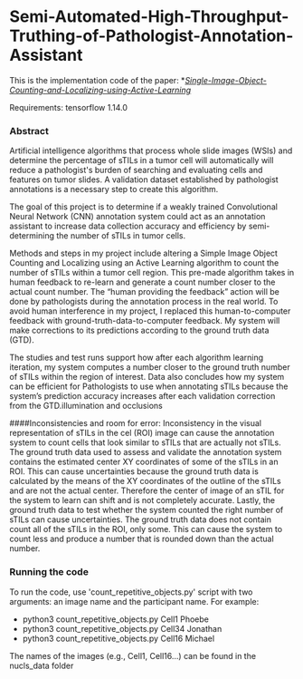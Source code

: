 # Semi-Automated-High-Throughput-Truthing-of-Pathologist-Annotation-Assistant

This is the implementation code of the paper: **[Single-Image-Object-Counting-and-Localizing-using-Active-Learning](https://www.cs.huji.ac.il/w~inbarhub/projects/count_WACV/paper.pdf)*

Requirements:
tensorflow 1.14.0

### Abstract
Artificial intelligence algorithms that process whole slide images (WSIs) and determine the percentage of sTILs in a tumor cell will automatically will reduce a pathologist's burden of searching and evaluating cells and features on tumor slides. A validation dataset established by pathologist annotations is a necessary step to create this algorithm.

The goal of this project is to determine if a weakly trained Convolutional Neural Network (CNN) annotation system could act as an annotation assistant to increase data collection accuracy and efficiency by semi-determining the number of sTILs in tumor cells. 

Methods and steps in my project include altering a Simple Image Object Counting and Localizing using an Active Learning algorithm to count the number of sTILs within a tumor cell region. This pre-made algorithm takes in human feedback to re-learn and generate a count number closer to the actual count number. The “human providing the feedback” action will be done by pathologists during the annotation process in the real world. To avoid human interference in my project, I replaced this human-to-computer feedback with ground-truth-data-to-computer feedback. My system will make corrections to its predictions according to the ground truth data (GTD).

The studies and test runs support how after each algorithm learning iteration, my system computes a number closer to the ground truth number of sTILs within the region of interest. Data also concludes how my system can be efficient for Pathologists to use when annotating sTILs because the system’s prediction accuracy increases after each validation correction from the GTD.illumination and occlusions

####Inconsistencies and room for error:
Inconsistency in the visual representation of sTILs in the cel (ROI) image can cause the annotation system to count cells that look similar to sTILs that are actually not sTILs. The ground truth data used to assess and validate the annotation system contains the estimated center XY coordinates of some of the sTILs in an ROI. This can cause uncertainties because the ground truth data is calculated by the means of the XY coordinates of the outline of the sTILs  and are not the actual center. Therefore the center of image of an sTIL for the system to learn can shift and is not completely accurate. Lastly, the ground truth data to test whether the system counted the right number of sTILs can cause uncertainties. The ground truth data does not contain count all of the sTILs in the ROI, only some. This can cause the system to count less and produce a number that is rounded down than the actual number. 


### Running the code

To run the code, use 'count_repetitive_objects.py' script with two arguments: an image name and the participant name.
For example:
* python3 count_repetitive_objects.py Cell1 Phoebe
* python3 count_repetitive_objects.py Cell34 Jonathan
* python3 count_repetitive_objects.py Cell16 Michael

The names of the images (e.g., Cell1, Cell16...) can be found in the nucls_data folder

